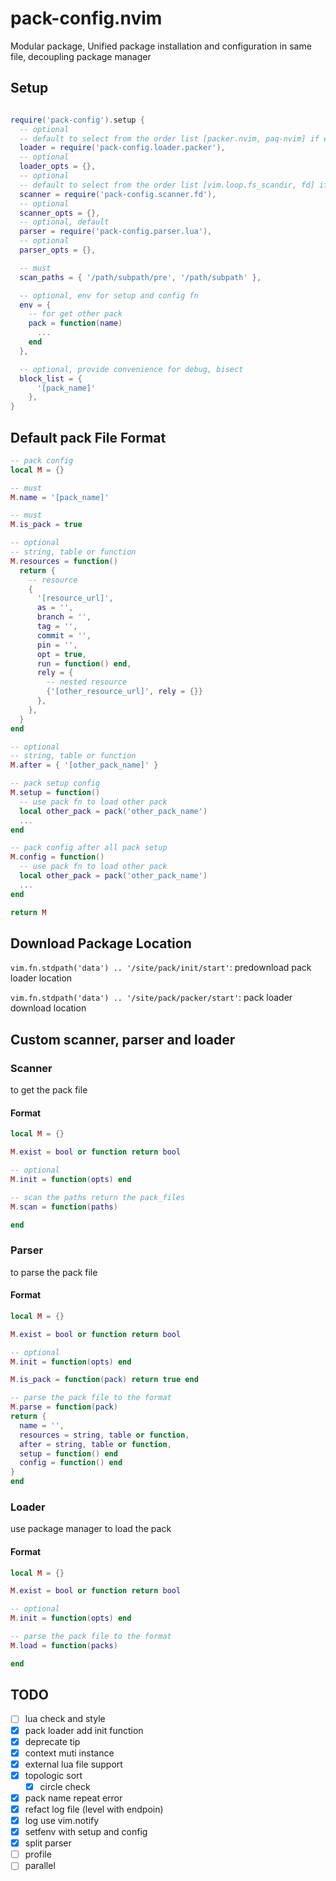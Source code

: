 # pack-config.nvim

Modular package, Unified package installation and configuration in same file, decoupling package manager

## Setup

```lua

require('pack-config').setup {
  -- optional
  -- default to select from the order list [packer.nvim, paq-nvim] if exists
  loader = require('pack-config.loader.packer'),
  -- optional
  loader_opts = {},
  -- optional
  -- default to select from the order list [vim.loop.fs_scandir, fd] if exists
  scanner = require('pack-config.scanner.fd'),
  -- optional
  scanner_opts = {},
  -- optional, default
  parser = require('pack-config.parser.lua'),
  -- optional
  parser_opts = {},

  -- must
  scan_paths = { '/path/subpath/pre', '/path/subpath' },

  -- optional, env for setup and config fn
  env = {
    -- for get other pack
    pack = function(name)
      ...
    end
  },

  -- optional, provide convenience for debug, bisect
  block_list = {
      '[pack_name]'
    },
}
```

## Default pack File Format

```lua
-- pack config
local M = {}

-- must
M.name = '[pack_name]'

-- must
M.is_pack = true

-- optional
-- string, table or function
M.resources = function()
  return {
    -- resource
    {
      '[resource_url]',
      as = '',
      branch = '',
      tag = '',
      commit = '',
      pin = '',
      opt = true,
      run = function() end,
      rely = {
        -- nested resource
        {'[other_resource_url]', rely = {}}
      },
    },
  }
end

-- optional
-- string, table or function
M.after = { '[other_pack_name]' }

-- pack setup config
M.setup = function()
  -- use pack fn to load other pack
  local other_pack = pack('other_pack_name')
  ...
end

-- pack config after all pack setup
M.config = function()
  -- use pack fn to load other pack
  local other_pack = pack('other_pack_name')
  ...
end

return M
```

## Download Package Location

`vim.fn.stdpath('data') .. '/site/pack/init/start'`: predownload pack loader location

`vim.fn.stdpath('data') .. '/site/pack/packer/start'`: pack loader download location

## Custom scanner, parser and loader

### Scanner

to get the pack file

#### Format

```lua
local M = {}

M.exist = bool or function return bool

-- optional
M.init = function(opts) end

-- scan the paths return the pack_files
M.scan = function(paths)

end
```

### Parser

to parse the pack file

#### Format

```lua
local M = {}

M.exist = bool or function return bool

-- optional
M.init = function(opts) end

M.is_pack = function(pack) return true end

-- parse the pack file to the format
M.parse = function(pack)
return {
  name = '',
  resources = string, table or function,
  after = string, table or function,
  setup = function() end
  config = function() end
}
end
```

### Loader

use package manager to load the pack

#### Format

```lua
local M = {}

M.exist = bool or function return bool

-- optional
M.init = function(opts) end

-- parse the pack file to the format
M.load = function(packs)

end
```

## TODO

- [ ] lua check and style
- [x] pack loader add init function
- [x] deprecate tip
- [x] context muti instance
- [x] external lua file support
- [x] topologic sort
  - [x] circle check
- [x] pack name repeat error
- [x] refact log file (level with endpoin)
- [x] log use vim.notify
- [x] setfenv with setup and config
- [x] split parser
- [ ] profile
- [ ] parallel
